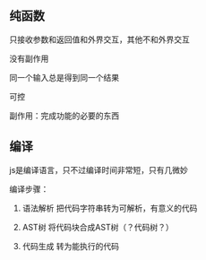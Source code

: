 ## 纯函数

只接收参数和返回值和外界交互，其他不和外界交互

没有副作用

同一个输入总是得到同一个结果

可控

副作用：完成功能的必要的东西

## 编译

js是编译语言，只不过编译时间非常短，只有几微妙

编译步骤：

1. 语法解析
   把代码字符串转为可解析，有意义的代码

2. AST树
   将代码块合成AST树（？代码树？）
3. 代码生成
   转为能执行的代码

